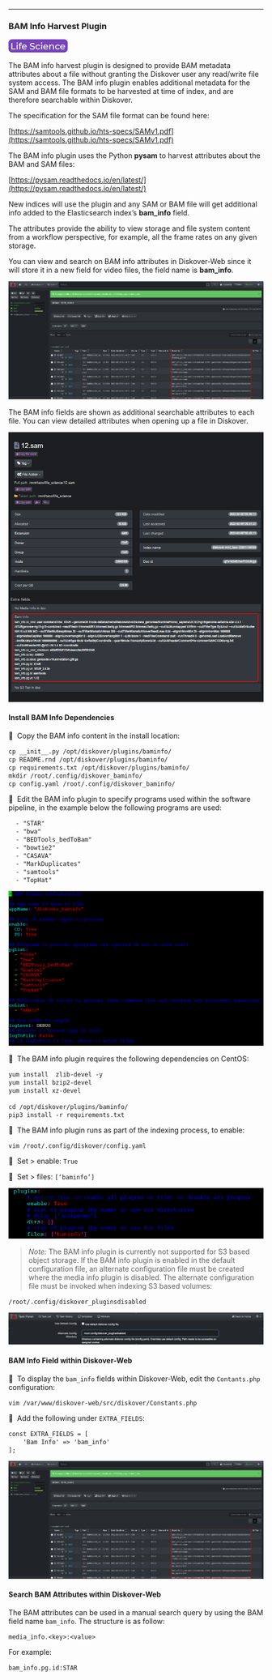 <p id="bam_plugin"></p>

___
### BAM Info Harvest Plugin

![Image: Life Science Edition Label](images/button_edition_life_science.png)

The BAM info harvest plugin is designed to provide BAM metadata attributes about a file without granting the Diskover user any read/write file system access.
The BAM info plugin enables additional metadata for the SAM and BAM file formats to be harvested at time of index, and are therefore searchable within Diskover.

The specification for the SAM file format can be found here:

[https://samtools.github.io/hts-specs/SAMv1.pdf](https://samtools.github.io/hts-specs/SAMv1.pdf)

The BAM info plugin uses the Python **pysam** to harvest attributes about the BAM and SAM files:

[https://pysam.readthedocs.io/en/latest/](https://pysam.readthedocs.io/en/latest/)

New indices will use the plugin and any SAM or BAM file will get additional info added to the Elasticsearch index’s **bam_info** field.

The attributes provide the ability to view storage and file system content from a workflow perspective, for example, all the frame rates on any given storage.

You can view and search on BAM info attributes in Diskover-Web since it will store it in a new field for video files, the field name is **bam_info**.

![Image: BAM Info Field in UI Results Pane](images/image_plugins_bam_field_file_search_page.png)

The BAM info fields are shown as additional searchable attributes to each file. You can view detailed attributes when opening up a file in Diskover.

![Image: BAM Info Detailed View in File Attributes](images/image_plugins_bam_file_attributes_view.png)

#### Install BAM Info Dependencies

🔴 &nbsp;Copy the BAM info content in the install location:
```
cp __init__.py /opt/diskover/plugins/baminfo/
cp README.rnd /opt/diskover/plugins/baminfo/
cp requirements.txt /opt/diskover/plugins/baminfo/
mkdir /root/.config/diskover_baminfo/
cp config.yaml /root/.config/diskover_baminfo/
```

🔴 &nbsp;Edit the BAM info plugin to specify programs used within the software pipeline, in the example below the following programs are used:
```
  - "STAR"
  - "bwa"
  - "BEDTools_bedToBam"
  - "bowtie2"
  - "CASAVA"
  - "MarkDuplicates"
  - "samtools"
  - "TopHat"
```

![Image: Config BAM Info Plugin in Terminal](images/image_plugins_bam_config_in_terminal.png)

🔴 &nbsp;The BAM info plugin requires the following dependencies on CentOS:
```
yum install  zlib-devel -y
yum install bzip2-devel
yum install xz-devel

cd /opt/diskover/plugins/baminfo/
pip3 install -r requirements.txt
```

🔴 &nbsp;The BAM info plugin runs as part of the indexing process, to enable:
```
vim /root/.config/diskover/config.yaml
```

🔴 &nbsp;Set > enable: `True`

🔴 &nbsp;Set > files: `[‘baminfo’]`

![Image: Config BAM yaml File](images/image_plugins_bam_yaml_config.png)

>*Note:* The BAM info plugin is currently not supported for S3 based object storage. If the BAM info plugin is enabled in the default configuration file, an alternate configuration file must be created where the media info plugin is disabled. The alternate configuration file must be invoked when indexing S3 based volumes:

```
/root/.config/diskover_pluginsdisabled
```

![Image: Disable Plugin in Task Panel for S3 Storage](images/image_plugins_bam_task_panel.png)

#### BAM Info Field within Diskover-Web

🔴 &nbsp;To display the `bam_info` fields within Diskover-Web, edit the `Contants.php` configuration:
```
vim /var/www/diskover-web/src/diskover/Constants.php
```

🔴 &nbsp;Add the following under `EXTRA_FIELDS`:
```
const EXTRA_FIELDS = [
    'Bam Info' => 'bam_info'
];
```

![Image: Extra Field for BAM Plugin](images/image_plugins_bam_field_file_search_page.png)

#### Search BAM Attributes within Diskover-Web

The BAM attributes can be used in a manual search query by using the BAM field name `bam_info`. The structure is as follow:
```
media_info.<key>:<value>
```

For example:

```
bam_info.pg.id:STAR
```
